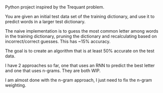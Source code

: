 Python project inspired by the Trequant problem.

You are given an initial test data set of the training dictionary, and use it to predict words in a larger test dictionary.

The naive implementation is to guess the most common letter among words in the training dictionary, pruning the dictionary and recalculating based on incorrect/correct guesses. This has ~15% accuracy.

The goal is to create an algorithm that is at least 50% accurate on the test data.

I have 2 approaches so far, one that uses an RNN to predict the best letter and one that uses n-grams. They are both WIP.

I am almost done with the n-gram approach, I just need to fix the n-gram weighting.
